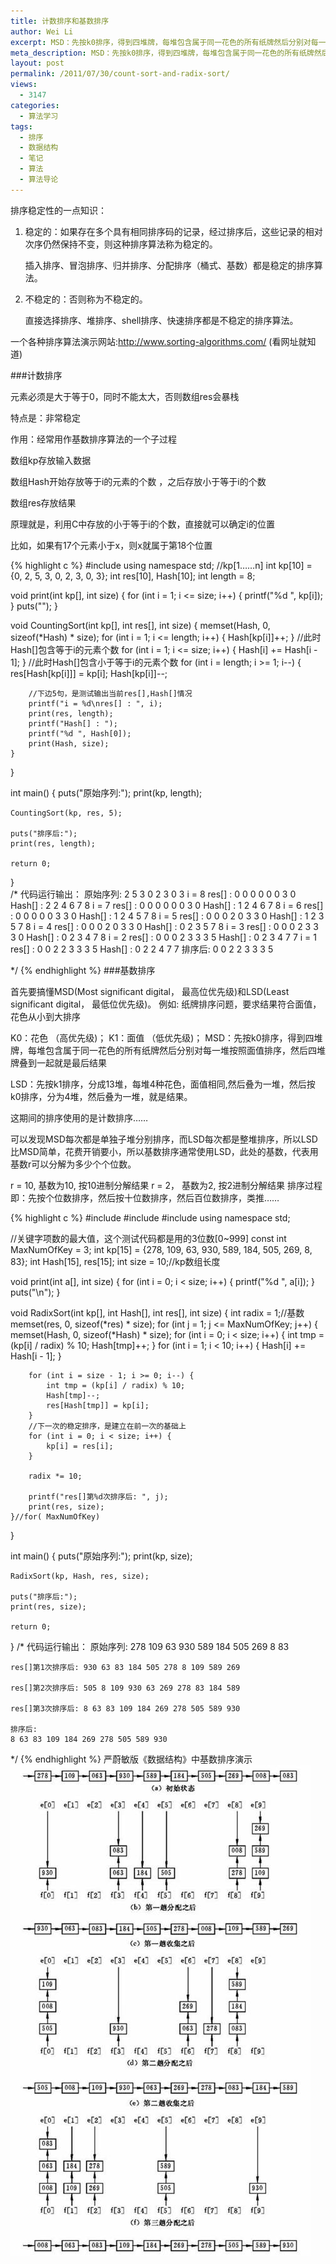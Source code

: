 ```yaml
---
title: 计数排序和基数排序
author: Wei Li
excerpt: MSD：先按k0排序，得到四堆牌，每堆包含属于同一花色的所有纸牌然后分别对每一堆按照面值排序，然后四堆牌叠到一起就是最后结果。
meta_description: MSD：先按k0排序，得到四堆牌，每堆包含属于同一花色的所有纸牌然后分别对每一堆按照面值排序，然后四堆牌叠到一起就是最后结果。
layout: post
permalink: /2011/07/30/count-sort-and-radix-sort/
views:
  - 3147
categories:
  - 算法学习
tags:
  - 排序
  - 数据结构
  - 笔记
  - 算法
  - 算法导论
---
```

排序稳定性的一点知识：

1. 稳定的：如果存在多个具有相同排序码的记录，经过排序后，这些记录的相对次序仍然保持不变，则这种排序算法称为稳定的。

	插入排序、冒泡排序、归并排序、分配排序（桶式、基数）都是稳定的排序算法。

2. 不稳定的：否则称为不稳定的。

	直接选择排序、堆排序、shell排序、快速排序都是不稳定的排序算法。

一个各种排序算法演示网站:http://www.sorting-algorithms.com/ (看网址就知道)

###计数排序

元素必须是大于等于0，同时不能太大，否则数组res会暴栈

特点是：非常稳定

作用：经常用作基数排序算法的一个子过程

数组kp存放输入数据

数组Hash开始存放等于i的元素的个数 ，之后存放小于等于i的个数

数组res存放结果

原理就是，利用C中存放的小于等于i的个数，直接就可以确定i的位置

比如，如果有17个元素小于x，则x就属于第18个位置

{% highlight c %}
#include<iostream>
using namespace std;
//kp[1……n] 
int kp[10] = {0, 2, 5, 3, 0, 2, 3, 0, 3};
int res[10], Hash[10];
int length = 8;
  
void print(int kp[], int size) {
    for (int i = 1; i <= size; i++) {
        printf("%d ", kp[i]);
    }
    puts("");
}
 
void CountingSort(int kp[], int res[], int size) {
    memset(Hash, 0, sizeof(*Hash) * size);
    for (int i = 1; i <= length; i++) {
        Hash[kp[i]]++;
    }
    //此时Hash[]包含等于i的元素个数 
    for (int i = 1; i <= size; i++) {
        Hash[i] += Hash[i - 1];
    }
    //此时Hash[]包含小于等于i的元素个数 
    for (int i = length; i >= 1; i--) {
        res[Hash[kp[i]]] = kp[i];
        Hash[kp[i]]--;
         
        //下边5句，是测试输出当前res[],Hash[]情况 
        printf("i = %d\nres[] : ", i);
        print(res, length);
        printf("Hash[] : ");
        printf("%d ", Hash[0]);
        print(Hash, size);
    }
}
 
int main() {
    puts("原始序列:");
    print(kp, length);
     
    CountingSort(kp, res, 5);
     
    puts("排序后:");
    print(res, length);
     
    return 0;
}    
/*  代码运行输出： 
    原始序列:
    2 5 3 0 2 3 0 3
    i = 8
    res[] : 0 0 0 0 0 0 3 0
    Hash[] : 2 2 4 6 7 8
    i = 7
    res[] : 0 0 0 0 0 0 3 0
    Hash[] : 1 2 4 6 7 8
    i = 6
    res[] : 0 0 0 0 0 3 3 0
    Hash[] : 1 2 4 5 7 8
    i = 5
    res[] : 0 0 0 2 0 3 3 0
    Hash[] : 1 2 3 5 7 8
    i = 4
    res[] : 0 0 0 2 0 3 3 0
    Hash[] : 0 2 3 5 7 8
    i = 3
    res[] : 0 0 0 2 3 3 3 0
    Hash[] : 0 2 3 4 7 8
    i = 2
    res[] : 0 0 0 2 3 3 3 5
    Hash[] : 0 2 3 4 7 7
    i = 1
    res[] : 0 0 2 2 3 3 3 5
    Hash[] : 0 2 2 4 7 7
    排序后:
    0 0 2 2 3 3 3 5
 
*/
{% endhighlight %}
###基数排序

首先要搞懂MSD(Most significant digital， 最高位优先级)和LSD(Least significant digital， 最低位优先级)。 例如: 纸牌排序问题，要求结果符合面值，花色从小到大排序

K0：花色 （高优先级)；
K1：面值 （低优先级)；
MSD：先按k0排序，得到四堆牌，每堆包含属于同一花色的所有纸牌然后分别对每一堆按照面值排序，然后四堆牌叠到一起就是最后结果

LSD：先按k1排序，分成13堆，每堆4种花色，面值相同,然后叠为一堆，然后按k0排序，分为4堆，然后叠为一堆，就是结果。

这期间的排序使用的是计数排序……

可以发现MSD每次都是单独子堆分别排序，而LSD每次都是整堆排序，所以LSD比MSD简单，花费开销要小，所以基数排序通常使用LSD，此处的基数，代表用基数r可以分解为多少个个位数。

r = 10, 基数为10, 按10进制分解结果
r = 2， 基数为2, 按2进制分解结果
排序过程即：先按个位数排序，然后按十位数排序，然后百位数排序，类推……

{% highlight c %}
#include<iostream>
#include<cstdio>
#include<cstring>
using namespace std;
 
//关键字项数的最大值，这个测试代码都是用的3位数[0~999] 
const int MaxNumOfKey = 3;
int kp[15] = {278, 109, 63, 930, 589, 184, 505, 269, 8, 83};
int Hash[15], res[15];
int size = 10;//kp数组长度
  
void print(int a[], int size) {
    for (int i = 0; i < size; i++) {
        printf("%d ", a[i]);
    }
    puts("\n");
}
 
void RadixSort(int kp[], int Hash[], int res[], int size) {
    int radix = 1;//基数
    memset(res, 0, sizeof(*res) * size);
    for (int j = 1; j <= MaxNumOfKey; j++) {
        memset(Hash, 0, sizeof(*Hash) * size);
        for (int i = 0; i < size; i++) {
            int tmp = (kp[i] / radix) % 10; 
            Hash[tmp]++;
        }
        for (int i = 1; i < 10; i++) {
            Hash[i] += Hash[i - 1];
        }
         
        for (int i = size - 1; i >= 0; i--) {
            int tmp = (kp[i] / radix) % 10; 
            Hash[tmp]--;
            res[Hash[tmp]] = kp[i];
        }
        //下一次的稳定排序，是建立在前一次的基础上 
        for (int i = 0; i < size; i++) {
            kp[i] = res[i];
        }
         
        radix *= 10;
         
        printf("res[]第%d次排序后: ", j);
        print(res, size);
    }//for( MaxNumOfKey)
}
 
int main() {
    puts("原始序列:");
    print(kp, size);
     
    RadixSort(kp, Hash, res, size);
     
    puts("排序后:");
    print(res, size);
     
    return 0;
}
/*
代码运行输出： 
    原始序列:
    278 109 63 930 589 184 505 269 8 83
     
    res[]第1次排序后: 930 63 83 184 505 278 8 109 589 269
     
    res[]第2次排序后: 505 8 109 930 63 269 278 83 184 589
     
    res[]第3次排序后: 8 63 83 109 184 269 278 505 589 930
     
    排序后:
    8 63 83 109 184 269 278 505 589 930
*/
{% endhighlight %}
严蔚敏版《数据结构》中基数排序演示
![Image](/uploads/2011/07/数据结构中基数排序演示.jpg)


